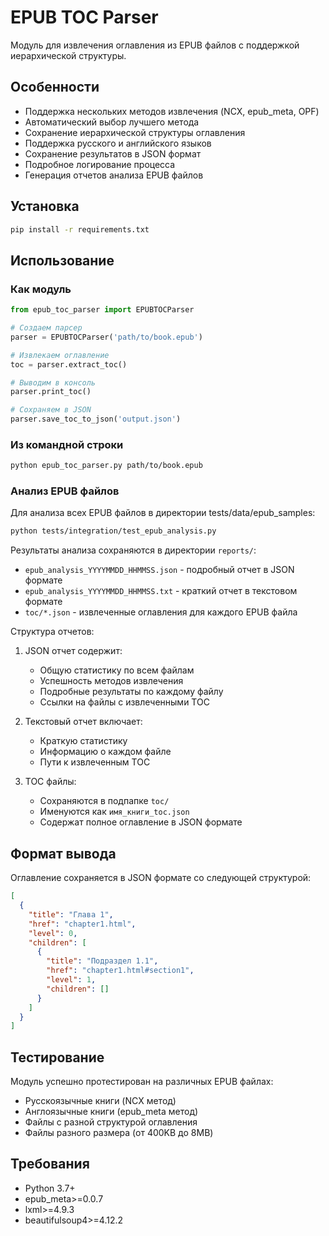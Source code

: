 # EPUB TOC Parser

Модуль для извлечения оглавления из EPUB файлов с поддержкой иерархической структуры.

## Особенности
- Поддержка нескольких методов извлечения (NCX, epub_meta, OPF)
- Автоматический выбор лучшего метода
- Сохранение иерархической структуры оглавления
- Поддержка русского и английского языков
- Сохранение результатов в JSON формат
- Подробное логирование процесса
- Генерация отчетов анализа EPUB файлов

## Установка

```bash
pip install -r requirements.txt
```

## Использование

### Как модуль

```python
from epub_toc_parser import EPUBTOCParser

# Создаем парсер
parser = EPUBTOCParser('path/to/book.epub')

# Извлекаем оглавление
toc = parser.extract_toc()

# Выводим в консоль
parser.print_toc()

# Сохраняем в JSON
parser.save_toc_to_json('output.json')
```

### Из командной строки

```bash
python epub_toc_parser.py path/to/book.epub
```

### Анализ EPUB файлов

Для анализа всех EPUB файлов в директории tests/data/epub_samples:

```bash
python tests/integration/test_epub_analysis.py
```

Результаты анализа сохраняются в директории `reports/`:
- `epub_analysis_YYYYMMDD_HHMMSS.json` - подробный отчет в JSON формате
- `epub_analysis_YYYYMMDD_HHMMSS.txt` - краткий отчет в текстовом формате
- `toc/*.json` - извлеченные оглавления для каждого EPUB файла

Структура отчетов:
1. JSON отчет содержит:
   - Общую статистику по всем файлам
   - Успешность методов извлечения
   - Подробные результаты по каждому файлу
   - Ссылки на файлы с извлеченными TOC

2. Текстовый отчет включает:
   - Краткую статистику
   - Информацию о каждом файле
   - Пути к извлеченным TOC

3. TOC файлы:
   - Сохраняются в подпапке `toc/`
   - Именуются как `имя_книги_toc.json`
   - Содержат полное оглавление в JSON формате

## Формат вывода

Оглавление сохраняется в JSON формате со следующей структурой:

```json
[
  {
    "title": "Глава 1",
    "href": "chapter1.html",
    "level": 0,
    "children": [
      {
        "title": "Подраздел 1.1",
        "href": "chapter1.html#section1",
        "level": 1,
        "children": []
      }
    ]
  }
]
```

## Тестирование

Модуль успешно протестирован на различных EPUB файлах:
- Русскоязычные книги (NCX метод)
- Англоязычные книги (epub_meta метод)
- Файлы с разной структурой оглавления
- Файлы разного размера (от 400KB до 8MB)

## Требования
- Python 3.7+
- epub_meta>=0.0.7
- lxml>=4.9.3
- beautifulsoup4>=4.12.2 